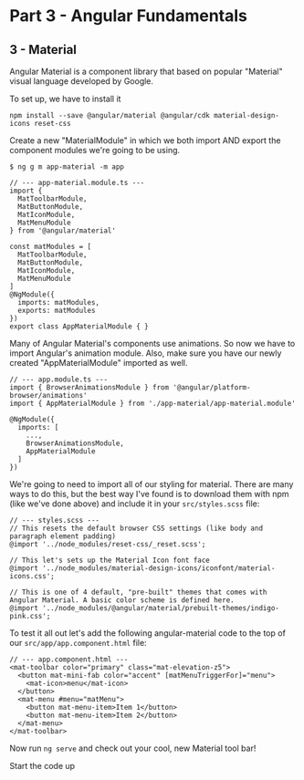 # Part 3 - Angular Fundamentals
## 3 - Material

Angular Material is a component library that based on popular "Material" visual language developed by Google.

To set up, we have to install it
```
npm install --save @angular/material @angular/cdk material-design-icons reset-css
```

Create a new "MaterialModule" in which we both import AND export the component modules we're going to be using.
```
$ ng g m app-material -m app
```

```
// --- app-material.module.ts ---
import {
  MatToolbarModule,
  MatButtonModule,
  MatIconModule,
  MatMenuModule
} from '@angular/material'

const matModules = [
  MatToolbarModule,
  MatButtonModule,
  MatIconModule,
  MatMenuModule
]
@NgModule({
  imports: matModules,
  exports: matModules
})
export class AppMaterialModule { }
```

Many of Angular Material's components use animations. So now we have to import Angular's animation module. Also, make sure you have our newly created "AppMaterialModule" imported as well.
```
// --- app.module.ts ---
import { BrowserAnimationsModule } from '@angular/platform-browser/animations'
import { AppMaterialModule } from './app-material/app-material.module'

@NgModule({
  imports: [
    ...,
    BrowserAnimationsModule,
    AppMaterialModule
  ]
})
```

We're going to need to import all of our styling for material. There are many ways to do this, but the best way I've found is to download them with npm (like we've done above) and include it in your `src/styles.scss` file:
```
// --- styles.scss ---
// This resets the default browser CSS settings (like body and paragraph element padding)
@import '../node_modules/reset-css/_reset.scss';

// This let's sets up the Material Icon font face
@import '../node_modules/material-design-icons/iconfont/material-icons.css';

// This is one of 4 default, "pre-built" themes that comes with Angular Material. A basic color scheme is defined here.
@import '../node_modules/@angular/material/prebuilt-themes/indigo-pink.css';
```

To test it all out let's add the following angular-material code to the top of our `src/app/app.component.html` file:
```
// --- app.component.html ---
<mat-toolbar color="primary" class="mat-elevation-z5">
  <button mat-mini-fab color="accent" [matMenuTriggerFor]="menu">
    <mat-icon>menu</mat-icon>
  </button>
  <mat-menu #menu="matMenu">
    <button mat-menu-item>Item 1</button>
    <button mat-menu-item>Item 2</button>
  </mat-menu>
</mat-toolbar>
```

Now run `ng serve` and check out your cool, new Material tool bar!

Start the code up
